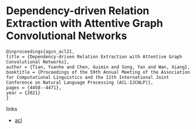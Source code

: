 # Dependency-driven Relation Extraction with Attentive Graph Convolutional Networks

```
@inproceedings{agcn_acl21,
title = {Dependency-driven Relation Extraction with Attentive Graph Convolutional Networks},
author = {Tian, Yuanhe and Chen, Guimin and Song, Yan and Wan, Xiang},
booktitle = {Proceedings of the 59th Annual Meeting of the Association for Computational Linguistics and the 11th International Joint Conference on Natural Language Processing (ACL-IJCNLP)},
pages = {4458--4471},
year = {2021}
}
```

links
- [acl](https://aclanthology.org/2021.acl-long.344)
